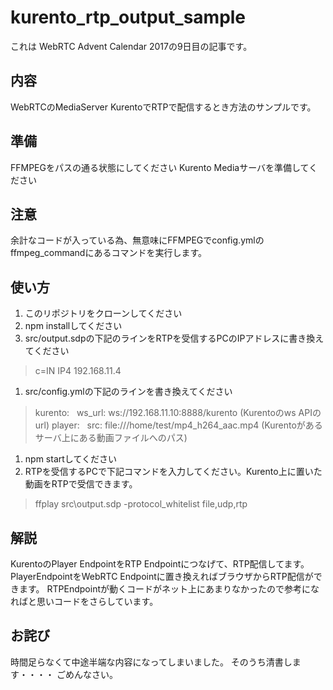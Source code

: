 # kurento_rtp_output_sample

これは WebRTC Advent Calendar 2017の9日目の記事です。

## 内容
WebRTCのMediaServer KurentoでRTPで配信するとき方法のサンプルです。

## 準備
FFMPEGをパスの通る状態にしてください
Kurento Mediaサーバを準備してください

## 注意
余計なコードが入っている為、無意味にFFMPEGでconfig.ymlのffmpeg_commandにあるコマンドを実行します。

## 使い方
1. このリポジトリをクローンしてください
1. npm installしてください
1. src/output.sdpの下記のラインをRTPを受信するPCのIPアドレスに書き換えてください
> c=IN IP4 192.168.11.4
1. src/config.ymlの下記のラインを書き換えてください
> kurento:
>   ws_url: ws://192.168.11.10:8888/kurento (Kurentoのws APIのurl)
> player:
>   src: file:///home/test/mp4_h264_aac.mp4 (Kurentoがあるサーバ上にある動画ファイルへのパス)
1. npm startしてください
1. RTPを受信するPCで下記コマンドを入力してください。Kurento上に置いた動画をRTPで受信できます。
> ffplay src\output.sdp -protocol_whitelist file,udp,rtp

## 解説
KurentoのPlayer EndpointをRTP Endpointにつなげて、RTP配信してます。
PlayerEndpointをWebRTC Endpointに置き換えればブラウザからRTP配信ができます。
RTPEndpointが動くコードがネット上にあまりなかったので参考になればと思いコードをさらしています。

## お詫び
時間足らなくて中途半端な内容になってしまいました。
そのうち清書します・・・・
ごめんなさい。
